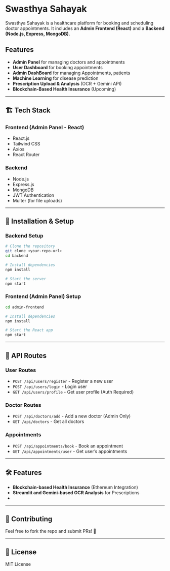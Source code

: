 # Swasthya Sahayak

Swasthya Sahayak is a healthcare platform for booking and scheduling doctor appointments. It includes an **Admin Frontend (React)** and a **Backend (Node.js, Express, MongoDB)**.

## Features
- **Admin Panel** for managing doctors and appointments
- **User Dashboard** for booking appointments
- **Admin DashBoard** for managing Appointments, patients
- **Machine Learning** for disease prediction
- **Prescription Upload & Analysis** (OCR + Gemini API)
- **Blockchain-Based Health Insurance** (Upcoming)

---
## 🏗 Tech Stack

### **Frontend (Admin Panel - React)**
- React.js
- Tailwind CSS
- Axios
- React Router

### **Backend**
- Node.js
- Express.js
- MongoDB
- JWT Authentication
- Multer (for file uploads)

---
## 🚀 Installation & Setup

### **Backend Setup**
```bash
# Clone the repository
git clone <your-repo-url>
cd backend

# Install dependencies
npm install

# Start the server
npm start
```

### **Frontend (Admin Panel) Setup**
```bash
cd admin-frontend

# Install dependencies
npm install

# Start the React app
npm start
```

---
## 📌 API Routes
### **User Routes**
- `POST /api/users/register` - Register a new user
- `POST /api/users/login` - Login user
- `GET /api/users/profile` - Get user profile (Auth Required)

### **Doctor Routes**
- `POST /api/doctors/add` - Add a new doctor (Admin Only)
- `GET /api/doctors` - Get all doctors

### **Appointments**
- `POST /api/appointments/book` - Book an appointment
- `GET /api/appointments/user` - Get user’s appointments

---
## 🛠 Features
- **Blockchain-based Health Insurance** (Ethereum Integration)
- **Streamlit and Gemini-based OCR Analysis** for Prescriptions
- 

---
## 🤝 Contributing
Feel free to fork the repo and submit PRs! 🚀

---
## 📜 License
MIT License

